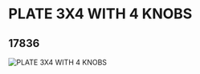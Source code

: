 # PLATE 3X4 WITH 4 KNOBS
## 17836
![PLATE 3X4 WITH 4 KNOBS](https://lc-www-live-s.legocdn.com/media/bricks/5/2/6076678.jpg)